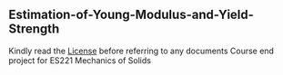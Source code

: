 ## Estimation-of-Young-Modulus-and-Yield-Strength
Kindly read the [License](./LICENSE) before referring to any documents
Course end project for ES221 Mechanics of Solids
